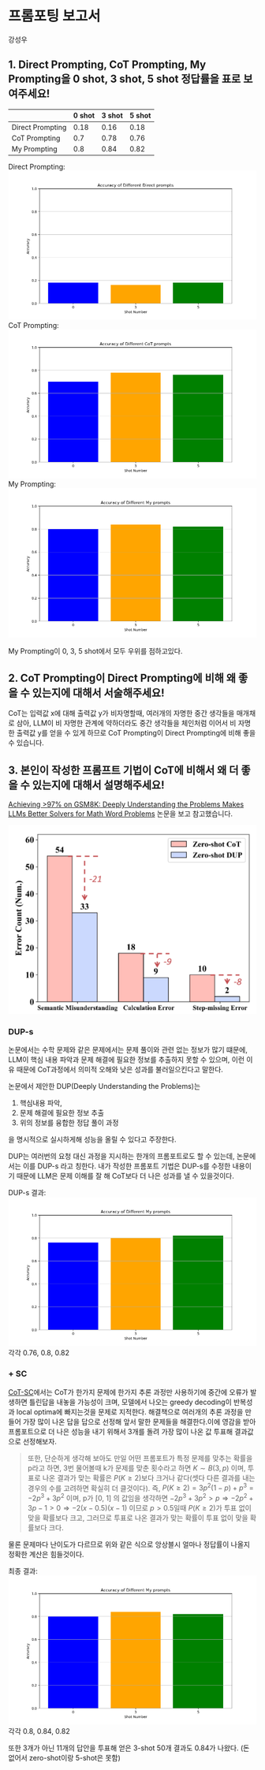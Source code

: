 # 프롬포팅 보고서
강성우

## 1. Direct Prompting, CoT Prompting, My Prompting을 0 shot, 3 shot, 5 shot 정답률을 표로 보여주세요!

|                |0 shot|3 shot|5 shot|
|----------------|------|------|------|
|Direct Prompting|0.18  |0.16  |0.18  |
|CoT Prompting   |0.7   |0.78  |0.76  |
|My Prompting    |0.8   |0.84  |0.82  |

Direct Prompting:
![Direct prompt accuracy](docs/Direct_accuracy.png)
CoT Prompting:
![CoT prompt accuracy](docs/CoT_accuracy.png)
My Prompting:
![CoT prompt accuracy](docs/My_accuracy.png)

My Prompting이 0, 3, 5 shot에서 모두 우위를 점하고있다.

## 2. CoT Prompting이 Direct Prompting에 비해 왜 좋을 수 있는지에 대해서 서술해주세요!

CoT는 입력값 x에 대해 출력값 y가 비자명할때, 여러개의 자명한 중간 생각들을 매개채로 삼아, LLM이 비 자명한 관계에 약하더라도 중간 생각들을 체인처럼 이어서 비 자명한 출력값 y를 얻을 수 있게 하므로 CoT Prompting이 Direct Prompting에 비해 좋을 수 있습니다.

## 3. 본인이 작성한 프롬프트 기법이 CoT에 비해서 왜 더 좋을 수 있는지에 대해서 설명해주세요!

[Achieving >97% on GSM8K: Deeply Understanding the Problems Makes LLMs Better Solvers for Math Word Problems](https://arxiv.org/abs/2404.14963)
논문을 보고 참고했습니다.

![LLM error count](docs/LLM_error_count.png)

### DUP-s
논문에서는 수학 문제와 같은 문제에서는 문제 풀이와 관련 없는 정보가 많기 떄문에, LLM이 핵심 내용 파악과 문제 해결에 필요한 정보를 추출하지 못할 수 있으며, 이런 이유 때문에 CoT과정에서 의미적 오해와 낮은 성과를 불러일으킨다고 말한다.

논문에서 제안한 DUP(Deeply Understanding the Problems)는
1. 핵심내용 파악,
2. 문제 해결에 필요한 정보 추출
3. 위의 정보를 융합한 정답 풀이 과정

을 명시적으로 실시하게해 성능을 올릴 수 있다고 주장한다.

DUP는 여러번의 요청 대신 과정을 지시하는 한개의 프롬포트로도 할 수 있는데, 논문에서는 이를 DUP-s 라고 칭한다. 내가 작성한 프롬포트 기법은 DUP-s를 수정한 내용이기 때문에 LLM은 문제 이해를 잘 해 CoT보다 더 나은 성과를 낼 수 있을것이다.

DUP-s 결과:
![DUP-s prompting](docs/DUPS_accuracy.png)
각각 0.76, 0.8, 0.82

### + SC

[CoT-SC](https://arxiv.org/pdf/2203.11171)에서는 CoT가 한가지 문제에 한가지 추론 과정만 사용하기에 중간에 오류가 발생하면 틀린답을 내놓을 가능성이 크며, 모델에서 나오는 greedy decoding이 반복성과 local optima에 빠지는것을 문제로 지적한다. 해결책으로 여러개의 추론 과정을 만들어 가장 많이 나온 답을 답으로 선정해 앞서 말한 문제들을 해결한다.이에 영감을 받아 프롬포트으로 더 나은 성능을 내기 위해서 3개를 돌려 가장 많이 나온 값 투표해 결과값으로 선정해보자.

> 또한, 단순하게 생각해 보아도 만일 어떤 프롬포트가 특정 문제를 맞추는 확률을 p라고 하면, 3번 물어볼때 k가 문제를 맞춘 횟수라고 하면 $K \sim B(3, p)$ 이며, 투표로 나온 결과가 맞는 확률은 $P(K \geq 2)$보다 크거나 같다(셋다 다른 결과를 내는 경우의 수를 고려하면 확실히 더 클것이다). 즉, $P(K \geq 2) = 3p^2(1-p)+p^3 = -2p^3+3p^2$ 이며, p가 [0, 1] 의 값임을 생각하면 $-2p^3+3p^2>p \Rightarrow -2p^2+3p-1>0 \Rightarrow -2(x-0.5)(x-1)$ 이므로 $p>0.5$일때 $P(K \geq 2)$가 투표 없이 맞을 확률보다 크고, 그러므로 투표로 나온 결과가 맞는 확률이 투표 없이 맞을 확률보다 크다.

물론 문제마다 난이도가 다르므로 위와 같은 식으로 앙상블시 얼마나 정답률이 나올지 정확한 계산은 힘들것이다. 

최종 결과:
![CoT prompt accuracy](docs/My_accuracy.png)
각각 0.8, 0.84, 0.82

또한 3개가 아닌 11개의 답안을 투표해 얻은 3-shot 50개 결과도 0.84가 나왔다. (돈 없어서 zero-shot이랑 5-shot은 못함)

<!-- 

100개로 돌렸을때 0.81, 0.86, 0.84... 
투표를 넣어서 Self-consistency을 추가해도 여전히 돌릴때마다 점수가 달라지긴 한다.
하지만 왠만하면 좋은 성능을 보여주는거 같다.

-->